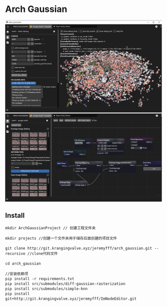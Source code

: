 
# Arch Gaussian

![Version 0.1](assets/image1.png "软件截图")
![Version 0.1](assets/image2.png "软件截图")

## Install
```
mkdir ArchGaussianProject // 创建工程文件夹

mkdir projects //创建一个文件夹用于储存后面创建的项目文件

git clone http://git.krangingvalve.xyz/jeremyfff/arch_gaussian.git --recursive //clone代码文件

cd arch_gaussian

//安装依赖项
pip install -r requirements.txt  
pip install src/submodules/diff-gaussian-rasterization  
pip install src/submodules/simple-knn  
pip install git+http://git.krangingvalve.xyz/jeremyfff/ImNodeEditor.git  
```
